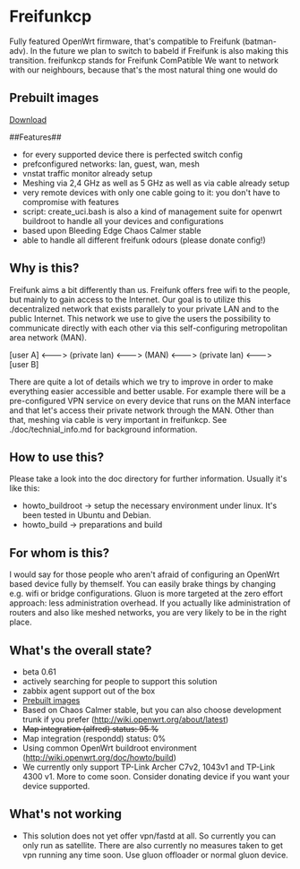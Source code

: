 # Freifunkcp
Fully featured OpenWrt firmware, that's compatible to Freifunk (batman-adv). In the future we plan to switch to babeld if Freifunk is also making this transition.
freifunkcp stands for Freifunk ComPatible
We want to network with our neighbours, because that's the most natural thing one would do

## Prebuilt images
[Download](http://images.gosix.net)

##Features##
* for every supported device there is perfected switch config
* prefconfigured networks: lan, guest, wan, mesh
* vnstat traffic monitor already setup
* Meshing via 2,4 GHz as well as 5 GHz as well as via cable already setup
* very remote devices with only one cable going to it: you don't have to compromise with features
* script: create_uci.bash is also a kind of management suite for openwrt buildroot to handle all your devices and configurations
* based upon Bleeding Edge Chaos Calmer stable
* able to handle all different freifunk odours (please donate config!)

## Why is this?
Freifunk aims a bit differently than us. Freifunk offers free wifi to the people, but mainly to gain access to the Internet. Our goal is to utilize this decentralized network that exists parallely to your private LAN and to the public Internet. This network we use to give the users the possibility to communicate directly with each other via this self-configuring metropolitan area network (MAN).

[user A]   <--->   (private lan)   <--->   (MAN)   <--->   (private lan)   <--->   [user B]

There are quite a lot of details which we try to improve in order to make everything easier accessible and better usable. For example there will be a pre-configured VPN service on every device that runs on the MAN interface and that let's access their private network through the MAN. Other than that, meshing via cable is very important in freifunkcp. See ./doc/technial_info.md for background information.

## How to use this?
Please take a look into the doc directory for further information.
Usually it's like this:
* howto_buildroot -> setup the necessary environment under linux. It's been tested in Ubuntu and Debian.
* howto_build -> preparations and build

## For whom is this?
I would say for those people who aren't afraid of configuring an OpenWrt based device fully by themself. You can easily brake things by changing e.g. wifi or bridge configurations. Gluon is more targeted at the zero effort approach: less administration overhead.
If you actually like administration of routers and also like meshed networks, you are very likely to be in the right place.

## What's the overall state?
* beta 0.61
* actively searching for people to support this solution
* zabbix agent support out of the box
* [Prebuilt images](http://images.gosix.net)
* Based on Chaos Calmer stable, but you can also choose development trunk if you prefer (http://wiki.openwrt.org/about/latest)
* <strike>Map integration (alfred) status: 95 %</strike>
* Map integration (respondd) status: 0%
* Using common OpenWrt buildroot environment (http://wiki.openwrt.org/doc/howto/build)
* We currently only support TP-Link Archer C7v2, 1043v1 and TP-Link 4300 v1. More to come soon. Consider donating device if you want your device supported.

## What's not working
* This solution does not yet offer vpn/fastd at all. So currently you can only run as satellite. There are also currently no measures taken to get vpn running any time soon. Use gluon offloader or normal gluon device.
